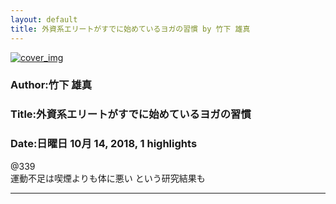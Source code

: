 ```yaml
---
layout: default
title: 外資系エリートがすでに始めているヨガの習慣 by 竹下 雄真
---
```


[![cover_img](http://images-jp.amazon.com/images/P/B01G2UHTVO.09.MZZZZZZZ.jpg)](https://www.amazon.co.jp/dp/B01G2UHTVO)  
### Author:竹下 雄真  
### Title:外資系エリートがすでに始めているヨガの習慣  
### Date:日曜日 10月 14, 2018, 1 highlights
  
@339  
運動不足は喫煙よりも体に悪い という研究結果も  
***